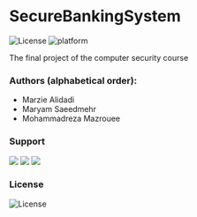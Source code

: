 # SecureBankingSystem
![License](https://img.shields.io/packagist/l/doctrine/orm)
![platform](https://img.shields.io/github/pipenv/locked/python-version/metabolize/rq-dashboard-on-heroku?color=orange&label=python)  

The final project of the computer security course

### Authors (alphabetical order): 
- Marzie Alidadi
- Maryam Saeedmehr
- Mohammadreza Mazrouee

### Support
<a href="mailto:marziii.a20@gmail.com"><img src="https://img.shields.io/badge/-marziii.a20@gmail.com-D14836?style=flat&logo=Gmail&logoColor=white"/></a> <a href="mailto:maryamsaeedmehr@gmail.com"><img src="https://img.shields.io/badge/-maryamsaeedmehr@gmail.com-D14836?style=flat&logo=Gmail&logoColor=white"/></a> <a href="mailto:mazrouee@gmail.com"><img src="https://img.shields.io/badge/-mazrouee@gmail.com-D14836?style=flat&logo=Gmail&logoColor=white"/></a>


### License
![License](https://img.shields.io/packagist/l/doctrine/orm)
